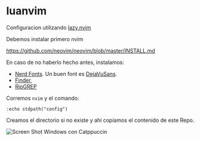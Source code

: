 # luanvim
Configuracion utilizando [lazy.nvim](https://github.com/folke/lazy.nvim) 

Debemos instalar primero nvim 

https://github.com/neovim/neovim/blob/master/INSTALL.md

En caso de no haberlo hecho antes, instalamos:

* [Nerd Fonts](https://www.nerdfonts.com/). Un buen font es [DejaVuSans](https://www.programmingfonts.org/#dejavu).
* [Finder](https://github.com/sharkdp/fd),
* [RipGREP](https://github.com/BurntSushi/ripgrep?tab=readme-ov-file#installation)




Corremos `nvim` y el comando:  

```:echo stdpath("config")```

Creamos el directorio si no existe y ahí copiamos el contenido de este Repo.

![Screen Shot Windows con Catppuccin](./img/windows.png?raw=true "En Windows, `colorscheme`: catppuccin")
